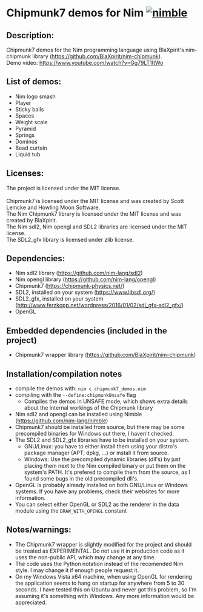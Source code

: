 # Chipmunk7 demos for Nim [![nimble](https://raw.githubusercontent.com/yglukhov/nimble-tag/master/nimble.png)](https://github.com/yglukhov/nimble-tag)

## Description:
Chipmunk7 demos for the Nim programming language using BlaXpirit's nim-chipmunk library (https://github.com/BlaXpirit/nim-chipmunk).<br>
Demo video: https://www.youtube.com/watch?v=Gg79LT1ItWo
## List of demos:
* Nim logo smash
* Player
* Sticky balls
* Spaces
* Weight scale
* Pyramid
* Springs
* Dominos
* Bead curtain
* Liquid tub

## Licenses:
The project is licensed under the MIT license.<br><br>
Chipmunk7 is licensed under the MIT license and was created by Scott Lemcke and Howling Moon Software.<br>
The Nim Chipmunk7 library is licensed under the MIT license and was created by BlaXpirit.<br>
The Nim sdl2, Nim opengl and SDL2 libraries are licensed under the MIT license.<br>
The SDL2_gfx library is licensed under zlib license.<br>


## Dependencies:
* Nim sdl2 library (https://github.com/nim-lang/sdl2)
* Nim opengl library (https://github.com/nim-lang/opengl)
* Chipmunk7 (https://chipmunk-physics.net/)
* SDL2, installed on your system (https://www.libsdl.org/)
* SDL2_gfx, installed on your system (http://www.ferzkopp.net/wordpress/2016/01/02/sdl_gfx-sdl2_gfx/)
* OpenGL

## Embedded dependencies (included in the project)
* Chipmunk7 wrapper library (https://github.com/BlaXpirit/nim-chipmunk)

## Installation/compilation notes
* compile the demos with: ```nim c chipmunk7_demos.nim```
* compiling with the ```--define:chipmunkUnsafe``` flag
  * Compiles the demos in UNSAFE mode, which shows extra details about the internal workings of the Chipmunk library
* Nim sdl2 and opengl can be installed using Nimble (https://github.com/nim-lang/nimble)
* Chipmunk7 should be installed from source, but there may be some precompiled binaries for Windows out there, I haven't checked.
* The SDL2 and SDL2_gfx libraries have to be installed on your system.
  * GNU/Linux: you have to either install them using your distro's package manager (APT, dpkg, ...) or install it from source.
  * Windows: Use the precompiled dynamic libraries (dll's) by just placing them next to the Nim compiled binary or put them on the system's PATH. It's prefered to compile them from the source, as I found some bugs in the old precompiled dll's.
* OpenGL is probably already installed on both GNU/Linux or Windows systems. If you have any problems, check their websites for more information.
* You can select either OpenGL or SDL2 as the renderer in the data module using the ```DRAW_WITH_OPENGL``` constant

## Notes/warnings:
* The Chipmunk7 wrapper is slightly modified for the project and should be treated as EXPERIMENTAL. Do not use it in production code as it uses the non-public API, which may change at any time.
* The code uses the Python notation instead of the recomended Nim style. I may change it if enough people request it.
* On my Windows Vista x64 machine, when using OpenGL for rendering the application seems to hang on startup for anywhere from
5 to 30 seconds. I have tested this on Ubuntu and never got this problem, so I'm assuming it's something with Windows. Any more information would be appreciated.
